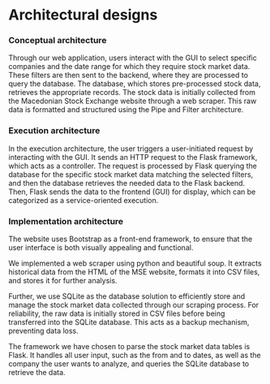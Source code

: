 # Architectural designs

### Conceptual architecture

Through our web application, users interact with the GUI to select specific companies and the date range for which they require stock market data. These filters are then sent to the backend, where they are processed to query the database. The database, which stores pre-processed stock data, retrieves the appropriate records. The stock data is initially collected from the Macedonian Stock Exchange website through a web scraper. This raw data is formatted and structured using the Pipe and Filter architecture.

### Execution architecture

In the execution architecture, the user triggers a user-initiated request by interacting with the GUI. It sends an HTTP request to the Flask framework, which acts as a controller. The request is processed by Flask querying the database for the specific stock market data matching the selected filters, and then the database retrieves the needed data to the Flask backend. Then, Flask sends the data to the frontend (GUI) for display, which can be categorized as a service-oriented execution.

### Implementation architecture

The website uses Bootstrap as a front-end framework, to ensure that the user interface is both visually appealing and functional.

We implemented a web scraper using python and beautiful soup. It extracts historical data from the HTML of the MSE website, formats it into CSV files, and stores it for further analysis.

Further, we use SQLite as the database solution to efficiently store and manage the stock market data collected through our scraping process. For reliability, the raw data is initially stored in CSV files before being transferred into the SQLite database. This acts as a backup mechanism, preventing data loss. 

The framework we have chosen to parse the stock market data tables is Flask. It handles all user input, such as the from and to dates, as well as the company the user wants to analyze, and queries the SQLite database to retrieve the data. 

